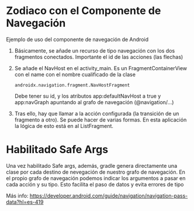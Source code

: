 # Zodiaco con el Componente de Navegación
Ejemplo de uso del componente de navegación de Android

1. Básicamente, se añade un recurso de tipo navegación con los dos fragmentos conectados.
Importante el id de las acciones (las flechas)
2. Se añade el NavHost en el activity_main. Es un FragmentContainerView con el name con el nombre cualificado de la clase

    ```androidx.navigation.fragment.NavHostFragment```
   
   Debe tener su id, y los atributos app:defaultNavHost a true y app:navGraph apuntando al grafo de navegación (@navigation/...)


3. Tras ello, hay que llamar a la acción configurada (la transición de un fragmento a otro). Se puede hacer de varias formas. En esta aplicación la lógica de esto está en al ListFragment. 

# Habilitado Safe Args
Una vez habilitado Safe args, además, gradle genera directamente una clase por cada destino de nevegación
de nuestro grafo de navegación. En el propio grafo de navegación podemos indicar los argumentos a pasar en cada acción
y su tipo. Esto facilita el paso de datos y evita errores de tipo 

Más info:
https://developer.android.com/guide/navigation/navigation-pass-data?hl=es-419

